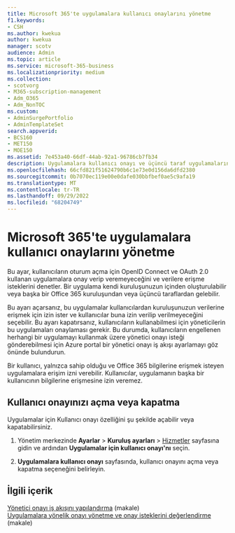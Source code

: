 ```yaml
---
title: Microsoft 365'te uygulamalara kullanıcı onaylarını yönetme
f1.keywords:
- CSH
ms.author: kwekua
author: kwekua
manager: scotv
audience: Admin
ms.topic: article
ms.service: microsoft-365-business
ms.localizationpriority: medium
ms.collection:
- scotvorg
- M365-subscription-management
- Adm_O365
- Adm_NonTOC
ms.custom:
- AdminSurgePortfolio
- AdminTemplateSet
search.appverid:
- BCS160
- MET150
- MOE150
ms.assetid: 7e453a40-66df-44ab-92a1-96786cb7fb34
description: Uygulamalara kullanıcı onayı ve üçüncü taraf uygulamaların kullanıcıların Microsoft 365 bilgilerine erişmesine izin vermek için bunları nasıl açacağınızı öğrenin.
ms.openlocfilehash: 66cfd821f51624790b6c1e73e0d156da6dfd2380
ms.sourcegitcommit: 0b7070ec119e00e0dafe030bbfbef0ae5c9afa19
ms.translationtype: MT
ms.contentlocale: tr-TR
ms.lasthandoff: 09/29/2022
ms.locfileid: "68204749"
---
```

# <a name="managing-user-consent-to-apps-in-microsoft-365"></a>Microsoft 365'te uygulamalara kullanıcı onaylarını yönetme

Bu ayar, kullanıcıların oturum açma için OpenID Connect ve OAuth 2.0 kullanan uygulamalara onay verip veremeyeceğini ve verilere erişme isteklerini denetler. Bir uygulama kendi kuruluşunuzun içinden oluşturulabilir veya başka bir Office 365 kuruluşundan veya üçüncü taraflardan gelebilir.

Bu ayarı açarsanız, bu uygulamalar kullanıcılardan kuruluşunuzun verilerine erişmek için izin ister ve kullanıcılar buna izin verilip verilmeyeceğini seçebilir. Bu ayarı kapatırsanız, kullanıcıların kullanabilmesi için yöneticilerin bu uygulamaları onaylaması gerekir. Bu durumda, kullanıcıların engellenen herhangi bir uygulamayı kullanmak üzere yönetici onayı isteği gönderebilmesi için Azure portal bir yönetici onayı iş akışı ayarlamayı göz önünde bulundurun.

Bir kullanıcı, yalnızca sahip olduğu ve Office 365 bilgilerine erişmek isteyen uygulamalara erişim izni verebilir. Kullanıcılar, uygulamanın başka bir kullanıcının bilgilerine erişmesine izin veremez.

## <a name="turning-user-consent-on-or-off"></a>Kullanıcı onayınızı açma veya kapatma

Uygulamalar için Kullanıcı onayı özelliğini şu şekilde açabilir veya kapatabilirsiniz.

1. Yönetim merkezinde **Ayarlar** \> **Kuruluş ayarları** > [Hizmetler](https://go.microsoft.com/fwlink/p/?linkid=2053743) sayfasına gidin ve ardından **Uygulamalar için kullanıcı onayı'nı** seçin.

2. **Uygulamalara kullanıcı onayı** sayfasında, kullanıcı onayını açma veya kapatma seçeneğini belirleyin.

## <a name="related-content"></a>İlgili içerik 

[Yönetici onayı iş akışını yapılandırma](/azure/active-directory/manage-apps/configure-admin-consent-workflow) (makale)\
[Uygulamalara yönelik onayı yönetme ve onay isteklerini değerlendirme](/azure/active-directory/manage-apps/manage-consent-requests) (makale)